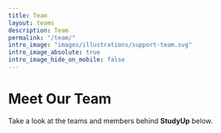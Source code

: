```yaml
---
title: Team
layout: teams
description: Team
permalink: "/team/"
intro_image: "images/illustrations/support-team.svg"
intro_image_absolute: true
intro_image_hide_on_mobile: false
---
```


# Meet Our Team


Take a look at the teams and members behind **StudyUp** below.

<br>
<br>